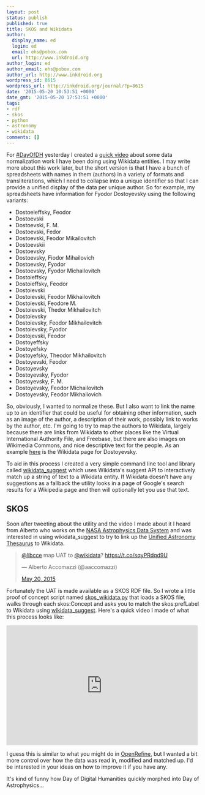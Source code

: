 ```yaml
---
layout: post
status: publish
published: true
title: SKOS and Wikidata
author:
  display_name: ed
  login: ed
  email: ehs@pobox.com
  url: http://www.inkdroid.org
author_login: ed
author_email: ehs@pobox.com
author_url: http://www.inkdroid.org
wordpress_id: 8615
wordpress_url: http://inkdroid.org/journal/?p=8615
date: '2015-05-20 10:53:51 +0000'
date_gmt: '2015-05-20 17:53:51 +0000'
tags:
- rdf
- skos
- python
- astronomy
- wikidata
comments: []
---
```

<p>For <a href="https://twitter.com/dayofdh">#DayOfDH</a> yesterday I created a <a href="https://vimeo.com/128305641">quick video</a> about some data normalization work I have been doing using Wikidata entities. I may write more about this work later, but the short version is that I have a bunch of spreadsheets with names in them (authors) in a variety of formats and transliterations, which I need to collapse into a unique identifier so that I can provide a unified display of the data per unique author. So for example, my spreadsheets have information for Fyodor Dostoyevsky using the following variants:</p>
<ul>
<li>Dostoeieffsky, Feodor</li>
<li>Dostoevski</li>
<li>Dostoevski, F. M.</li>
<li>Dostoevski, Fedor</li>
<li>Dostoevski, Feodor Mikailovitch</li>
<li>Dostoevskii</li>
<li>Dostoevsky</li>
<li>Dostoevsky, Fiodor Mihailovich</li>
<li>Dostoevsky, Fyodor</li>
<li>Dostoevsky, Fyodor Michailovitch</li>
<li>Dostoieffsky</li>
<li>Dostoieffsky, Feodor</li>
<li>Dostoievski</li>
<li>Dostoievski, Feodor Mikhailovitch</li>
<li>Dostoievski, Feodore M.</li>
<li>Dostoievski, Thedor Mikhailovitch</li>
<li>Dostoievsky</li>
<li>Dostoievsky, Feodor Mikhailovitch</li>
<li>Dostoievsky, Fyodor</li>
<li>Dostojevski, Feodor</li>
<li>Dostoyeffsky</li>
<li>Dostoyefsky</li>
<li>Dostoyefsky, Theodor Mikhailovitch</li>
<li>Dostoyevski, Feodor</li>
<li>Dostoyevsky</li>
<li>Dostoyevsky, Fyodor</li>
<li>Dostoyevsky, F. M.</li>
<li>Dostoyevsky, Feodor Michailovitch</li>
<li>Dostoyevsky, Feodor Mikhailovich</li>
</ul>
<p>So, obviously, I wanted to normalize these. But I also want to link the name up to an identifier that could be useful for obtaining other information, such as an image of the author, a description of their work, possibly link to works by the author, etc. I'm going to try to map the authors to Wikidata, largely because there are links from Wikidata to other places like the Virtual International Authority File, and Freebase, but there are also images on Wikimedia Commons, and nice descriptive text for the people. As an example <a href="https://www.wikidata.org/wiki/Q991">here</a> is the Wikidata page for Dostoyevsky.</p>
<p>To aid in this process I created a very simple command line tool and library called <a href="http://github.com/edsu/wikidata_suggest">wikidata_suggest</a> which uses Wikidata's suggest API to interactively match up a string of text to a Wikidata entity. If Wikidata doesn't have any suggestions as a fallback the utility looks in a page of Google's search results for a Wikipedia page and then will optionally let you use that text.</p>
<h2>SKOS</h2>
<p>Soon after tweeting about the utility and the video I made about it I heard from Alberto who works on the <a href="https://en.wikipedia.org/wiki/Astrophysics_Data_System">NASA Astrophysics Data System</a> and was interested in using wikidata_suggest to try to link up the <a href="http://astrothesaurus.org/">Unified Astronomy Thesaurus</a> to Wikidata.</p>
<blockquote class="twitter-tweet" lang="en">
<p lang="en" dir="ltr">
    <a href="https://twitter.com/libcce">@libcce</a> map UAT to <a href="https://twitter.com/wikidata">@wikidata</a>? <a href="https://t.co/sqyPRdqd9U">https://t.co/sqyPRdqd9U</a>
  </p>
<p>— Alberto Accomazzi (@aaccomazzi) </p>
<p>  <a href="https://twitter.com/aaccomazzi/status/600842809910894593">May 20, 2015</a>
</p></blockquote>
<p><script async src="//platform.twitter.com/widgets.js" charset="utf-8"></script> Fortunately the UAT is made available as a SKOS RDF file. So I wrote a little proof of concept script named <a href="https://github.com/edsu/skos_wikidata">skos_wikidata.py</a> that loads a SKOS file, walks through each skos:Concept and asks you to match the skos:prefLabel to Wikidata using <a href="http://github.com/edsu/wikidata_suggest">wikidata_suggest</a>. Here's a quick video I made of what this process looks like:</p>
<p><iframe src="https://player.vimeo.com/video/128396304" width="500" height="313" frameborder="0" webkitallowfullscreen mozallowfullscreen allowfullscreen></iframe></p>
<p>I guess this is similar to what you might do in <a href="http://openrefine.org/">OpenRefine</a>, but I wanted a bit more control over how the data was read in, modified and matched up. I'd be interested in your ideas on how to improve it if you have any.</p>
<p>It's kind of funny how Day of Digital Humanities quickly morphed into Day of Astrophysics...</p>
